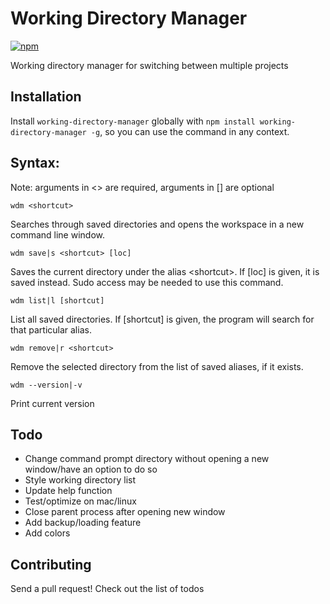 # Working Directory Manager

[![npm](https://img.shields.io/npm/l/express.svg)]()

Working directory manager for switching between multiple projects

## Installation

Install `working-directory-manager` globally with `npm install working-directory-manager -g`, so you can use the command in any context.


## Syntax:

Note: arguments in <> are required, arguments in [] are optional

`wdm <shortcut>`

Searches through saved directories and opens the workspace in a new command line window.

`wdm save|s <shortcut> [loc]`

Saves the current directory under the alias \<shortcut>. If [loc] is given, it is saved instead. Sudo access may be needed to use this command.

`wdm list|l [shortcut]`

List all saved directories. If [shortcut] is given, the program will search for that particular alias.

`wdm remove|r <shortcut>`

Remove the selected directory from the list of saved aliases, if it exists.

`wdm --version|-v`

Print current version


## Todo

* Change command prompt directory without opening a new window/have an option to do so
* Style working directory list
* Update help function
* Test/optimize on mac/linux
* Close parent process after opening new window
* Add backup/loading feature
* Add colors

## Contributing

Send a pull request! Check out the list of todos
